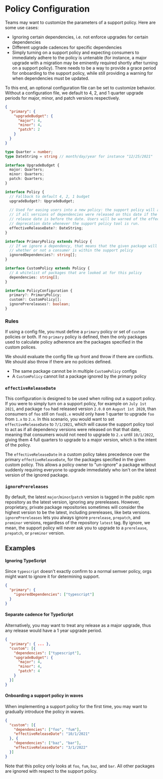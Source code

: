 # Policy Configuration

Teams may want to customize the parameters of a support policy. Here are some use cases:
* Ignoring certain dependencies, i.e. not enforce upgrades for certain dependencies
* Different upgrade cadences for specific dependencies
* Simply turning on a support policy and expecting consumers to immediately adhere to the policy is untenable (for instance, a major upgrade with a migration may be eminently required shortly after turning on a support policy). There needs to be a way to provide a grace period for onboarding to the support policy, while still providing a warning for when dependencies must be updated.

To this end, an optional configuration file can be set to customize behavior. Without a configuration file, we default to 4, 2, and 1 quarter upgrade periods for major, minor, and patch versions respectively.

```JSON
{
  "primary": {
    "upgradeBudget": {
      "major": 4,
      "minor": 4,
      "patch": 2
    }
  }
}
```

```TypeScript
type Quarter = number;
type DateString = string // month/day/year for instance "12/25/2021"

interface UpgradeBudget {
  major: Quarters;
  minor: Quarters;
  patch: Quarters;
}

interface Policy {
  // Fallback to default 4, 2, 1 budget  
  upgradeBudget?: UpgradeBudget;
  
  // Used for easing users into a new policy: the support policy will act as
  // if all versions of dependencies were released on this date if the actual
  // release date is before the date. Users will be warned of the effective
  // deprecation date whenever the support policy tool is run.
  effectiveReleaseDate?: DateString;
}

interface PrimaryPolicy extends Policy {
  // If we ignore a dependency, that means that the given package will not affect
  // whether or not a consumer is within the support policy
  ignoredDependencies?: string[];
}

interface CustomPolicy extends Policy {
  // A whitelist of packages that are looked at for this policy
  dependencies: string[];
}

interface PolicyConfiguration {
  primary?: PrimaryPolicy;
  custom?: CustomPolicy[];
  ignorePrereleases?: boolean;
}
```

### Rules
If using a config file, you must define a `primary` policy or set of `custom` policies or both. If no `primary` policy is defined, then the only packages used to calculate policy adherence are the packages specified in the custom polices.

We should evaluate the config file up front and throw if there are conflicts. We should also throw if there are no policies defined.

* The same package cannot be in multiple `CustomPolicy` configs
* A `CustomPolicy` cannot list a package ignored by the primary policy

### `effectiveReleaseDate`
This configuration is designed to be used when rolling out a support policy. If you were to simply turn on a support policy, for example on `July 1st 2021`, and package `foo` had released version `2.0.0` on `August 1st 2020`, than consumers of `foo` still on `foo@1.x` would only have 1 quarter to upgrade `foo` from `1.x` to `2.x`. In this scenario, you would want to set `effectiveReleaseDate` to `7/1/2021`, which will cause the support policy tool to act as if all dependency versions were released on that that date, meaning that consumers would not need to upgrade to `2.x` until `10/1/2022`, giving them 4 full quarters to upgrade to a major version, which is the intent of the policy.

The `effectiveReleaseDate` in a custom policy takes precedence over the primary `effectiveReleaseDate`, for the packages specified in the given custom policy. This allows a policy owner to "un-ignore" a package without suddenly requiring everyone to upgrade immediately who isn't on the latest version of the ignored package.

### `ignorePrereleases`

By default, the latest `major`/`minor`/`patch` version is tagged in the public npm repository as the latest version, ignoring any prereleases. However, proprietary, private package repositories sometimes will consider the highest version to be the latest, including prereleases, like beta versions. `ignorePrereleases` lets you always ignore `prerelease`, `prepatch`, and `preminor` versions, regardless of the repository `latest` tag. By ignore, we mean, the support policy will never ask you to upgrade to a `prerelease`, `prepatch`, or `preminor` version.

## Examples

#### Ignoring TypeScript

Since `typescript` doesn't exactly confirm to a normal semver policy, orgs might want to ignore it for determining support.

```JSON
{
  "primary": {
    "ignoredDependencies": ["typescript"]
  }
}
```

#### Separate cadence for TypeScript

Alternatively, you may want to treat any release as a major upgrade, thus any release would have a 1 year upgrade period.

```JSON
{
  "primary": { ... },
  "custom": [{
    "dependencies": ["typescript"],
    "upgradeBudget": {
      "major": 4,
      "minor": 4,
      "patch": 4
    }
  }]
}
```

#### Onboarding a support policy in waves

When implementing a support policy for the first time, you may want to gradually introduce the policy in waves.

```JSON
{
  "custom": [{
    "dependencies": ["foo", "fum"],
    "effectiveReleaseDate": "10/1/2021"
  }, {
    "dependencies": ["baz", "bar"],
    "effectiveReleaseDate": "3/1/2022"
  }]
}
```

Note that this policy only looks at `foo`, `fum`, `baz`, and `bar`. All other packages are ignored with respect to the support policy.
